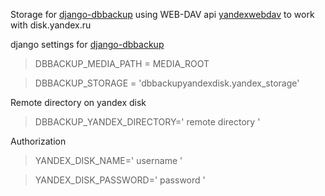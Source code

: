 Storage for [django-dbbackup](https://pypi.python.org/pypi/django-dbbackup/) using WEB-DAV api [yandexwebdav](https://pypi.python.org/pypi/yandexwebdav)
to work with disk.yandex.ru

django settings for [django-dbbackup](https://pypi.python.org/pypi/django-dbbackup/)

> DBBACKUP_MEDIA_PATH = MEDIA_ROOT

> DBBACKUP_STORAGE = 'dbbackupyandexdisk.yandex_storage'

Remote directory on yandex disk

> DBBACKUP_YANDEX_DIRECTORY=' remote directory '

Authorization

> YANDEX_DISK_NAME=' username '

> YANDEX_DISK_PASSWORD=' password '